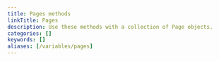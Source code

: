 ```yaml
---
title: Pages methods
linkTitle: Pages
description: Use these methods with a collection of Page objects.
categories: []
keywords: []
aliases: [/variables/pages]
---
```

